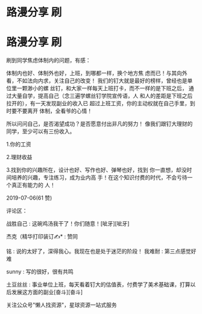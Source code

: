 # 路漫分享 刷

# 路漫分享 刷

刷到同学焦虑体制内的问题，有感：

体制内也好、体制外也好，上班，到哪都一样，换个地方焦 虑而已！与其向外看，不如法向内求，关注自己的改变！ 我们的钉大就是最好的榜样，曾经也是单位里一颗渺小的螺 丝钉，和大家一样每天上班打卡，而不一样的是下班之后， 通过大量自学，提高自己（念三遍学螺丝钉学院宣传语，人 和人的差距是下班之后拉开的），有一天发现副业的收入已 超过上班工资，你的主动权就在自己手里，到时要不要离开 体制，全看爷的心情！

所以问问自己，是否渴望成功？是否愿意付出非凡的努力！ 像我们跟钉大理财的同学，至少可以有三份收入。

1.你的工资

2.理财收益

3.找到你的兴趣所在，设计也好、写作也好、弹琴也好，找到 你一直想，却没时间培养的兴趣，专注练习，成为业内高 手！在这个知识付费的时代，不会亏待一个真正有能力的 人！

2019-07-06(61 赞)

评论区：

战胜自己 : 这碗鸡汤我干了！你们随意！[呲牙][呲牙]

杰克（精华打印装订✍* : 赞同

铭 : 说的太好了，深得我心。我现在也是处于迷茫的阶段！ 我难耐 : 第三点感觉好难

sunny : 写的很好，很有共鸣

土豆丝丝 : 事业单位上班，每天看着钉大的估值表，付费学了美术基础课，打算以后发展这方面的副业[奋斗][奋斗]

关注公众号"懒人找资源"，星球资源一站式服务